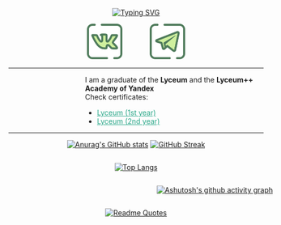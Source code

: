 

<div align="center" style="text-align: center">

[![Typing SVG](https://readme-typing-svg.herokuapp.com?color=%232AA889&lines=I+am+Fullstack+Developer&size=30)](#)

<a href='https://vk.com/vasil1y'><img src='vk.png' height=70></a>
<a href='https://t.me/vasil1y' style='margin-left: 50px'><img src='telegram.png' height=70></a>
<hr>
<div align="left" style="text-align: left;margin-left: 30%">

I am a graduate of the **Lyceum** and the **Lyceum++ Academy of Yandex**\
Check certificates:
- <a href='https://lyceum.yandex.ru/certificate/check/?certNumber=200135771&lastName=Никулин' style='color: #2AA889'>Lyceum (1st year)</a>
- <a href='https://lyceum.yandex.ru/certificate/check/?certNumber=210235771&lastName=Никулин' style='color: #2AA889'>Lyceum (2nd year)</a>

</div>

<hr>

[![Anurag's GitHub stats](https://github-readme-stats.vercel.app/api?username=vasil1y-777&theme=dark&title_color=2AA889&text_color=FDFDFD&border_color=2AA889&bg_color=0C1014)](#)
[![GitHub Streak](https://github-readme-streak-stats.herokuapp.com/?user=vasil1y-777&theme=dark&background=0C1014&border=2AA889&ring=2AA889&stroke=2AA889&fire=599CAB&currStreakLabel=599CAB&sideLabels=599CAB)](#)


<div style="display: inline-block">

[![Top Langs](https://github-readme-stats.vercel.app/api/top-langs/?username=vasil1y-777&theme=dark&title_color=2AA889&text_color=FDFDFD&border_color=2AA889&bg_color=0C1014)](#)

</div>

<div style="display: inline-block; width: 815px">

[![Ashutosh's github activity graph](https://activity-graph.herokuapp.com/graph?username=vasil1y-777&theme=gotham)](#)

</div>


[![Readme Quotes](https://quotes-github-readme.vercel.app/api?type=horizontal&theme=dark)](#)

</div>




<!--
**vasil1y-777/vasil1y-777** is a ✨ _special_ ✨ repository because its `README.md` (this file) appears on your GitHub profile.

Here are some ideas to get you started:

- 🔭 I’m currently working on ...
- 🌱 I’m currently learning ...
- 👯 I’m looking to collaborate on ...
- 🤔 I’m looking for help with ...
- 💬 Ask me about ...
- 📫 How to reach me: ...
- 😄 Pronouns: ...
- ⚡ Fun fact: ...
-->
